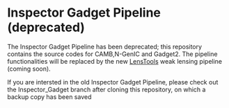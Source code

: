 Inspector Gadget Pipeline (deprecated)
===============

The Inspector Gadget Pipeline has been deprecated; this repository contains the source codes for CAMB,N-GenIC and Gadget2. The pipeline functionalities will be replaced by the new [LensTools](http://www.columbia.edu/~ap3020/LensTools/html) weak lensing pipeline (coming soon). 

If you are intersted in the old Inspector Gadget Pipeline, please check out the Inspector_Gadget branch after cloning this repository, on which a backup copy has been saved



